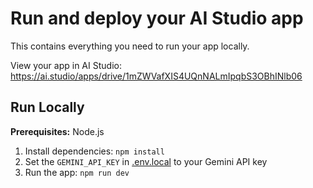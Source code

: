 
# Run and deploy your AI Studio app

This contains everything you need to run your app locally.

View your app in AI Studio: https://ai.studio/apps/drive/1mZWVafXIS4UQnNALmIpqbS3OBhINlb06

## Run Locally

**Prerequisites:**  Node.js


1. Install dependencies:
   `npm install`
2. Set the `GEMINI_API_KEY` in [.env.local](.env.local) to your Gemini API key
3. Run the app:
   `npm run dev`
